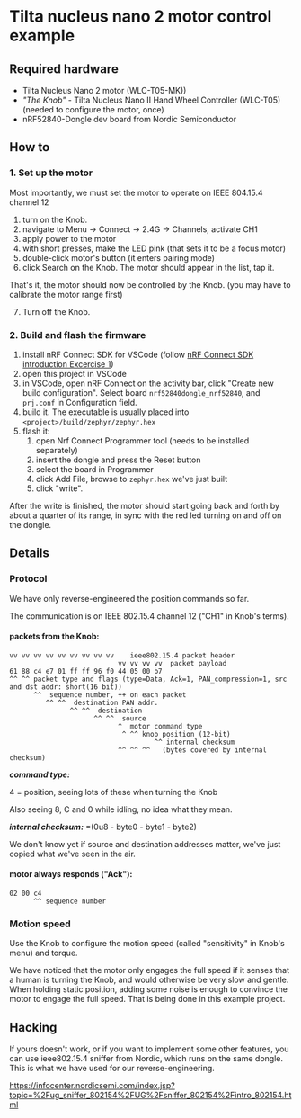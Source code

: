 # Tilta nucleus nano 2 motor control example

## Required hardware

* Tilta Nucleus Nano 2 motor (WLC-T05-MK))
* _"The Knob"_ - Tilta Nucleus Nano II Hand Wheel Controller (WLC-T05) (needed to configure the motor, once)
* nRF52840-Dongle dev board from Nordic Semiconductor

## How to

### 1. Set up the motor

Most importantly, we must set the motor to operate on IEEE 804.15.4 channel 12

1. turn on the Knob.
2. navigate to Menu -> Connect -> 2.4G -> Channels, activate CH1
3. apply power to the motor
4. with short presses, make the LED pink (that sets it to be a focus motor)
5. double-click motor's button (it enters pairing mode)
6. click Search on the Knob. The motor should appear in the list, tap it.

That's it, the motor should now be controlled by the Knob. (you may have to calibrate the motor range first)

7. Turn off the Knob.


### 2. Build and flash the firmware

1. install nRF Connect SDK for VSCode (follow [nRF Connect SDK introduction Excercise 1](https://academy.nordicsemi.com/courses/nrf-connect-sdk-fundamentals/lessons/lesson-1-nrf-connect-sdk-introduction/topic/exercise-1-1/))
2. open this project in VSCode
3. in VSCode, open nRF Connect on the activity bar, click "Create new build configuration". Select board `nrf52840dongle_nrf52840`, and `prj.conf` in Configuration field.  
3. build it.
The executable is usually placed into `<project>/build/zephyr/zephyr.hex`
4. flash it:
    1. open Nrf Connect Programmer tool (needs to be installed separately)
    2. insert the dongle and press the Reset button
    3. select the board in Programmer
    4. click Add File, browse to `zephyr.hex` we've just built
    5. click "write".

After the write is finished, the motor should start going back and forth by about a quarter of its range, in sync with the red led turning on and off on the dongle.

## Details

### Protocol

We have only reverse-engineered the position commands so far.

The communication is on IEEE 802.15.4 channel 12 ("CH1" in Knob's terms).

#### packets from the Knob:
```
vv vv vv vv vv vv vv vv vv    ieee802.15.4 packet header
                           vv vv vv vv  packet payload
61 88 c4 e7 01 ff ff 96 f0 44 05 00 b7
^^ ^^ packet type and flags (type=Data, Ack=1, PAN_compression=1, src and dst addr: short(16 bit))
      ^^  sequence number, ++ on each packet
         ^^ ^^  destination PAN addr.
               ^^ ^^  destination
                     ^^ ^^  source
                           ^  motor command type
                            ^ ^^ knob position (12-bit)
                                    ^^ internal checksum
                           ^^ ^^ ^^   (bytes covered by internal checksum)
```
__*command type:*__ 

4 = position, seeing lots of these when turning the Knob

Also seeing 8, C and 0 while idling, no idea what they mean.

__*internal checksum:*__ =(0u8 - byte0 - byte1 - byte2) 

We don't know yet if source and destination addresses matter, we've just copied what we've seen in the air. 

#### motor always responds ("Ack"):
```
02 00 c4 
      ^^ sequence number 
```

### Motion speed

Use the Knob to configure the motion speed (called "sensitivity" in Knob's menu) and torque.

We have noticed that the motor only engages the full speed if it senses that a human is turning the Knob, and would otherwise be very slow and gentle. When holding static position, adding some noise is enough to convince the motor to engage the full speed. That is being done in this example project.

## Hacking

If yours doesn't work, or if you want to implement some other features, you can use ieee802.15.4 sniffer from Nordic, which runs on the same dongle. This is what we have used for our reverse-engineering. 

https://infocenter.nordicsemi.com/index.jsp?topic=%2Fug_sniffer_802154%2FUG%2Fsniffer_802154%2Fintro_802154.html



